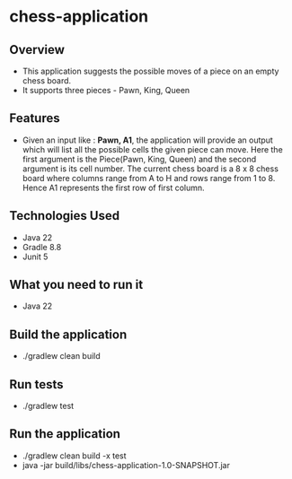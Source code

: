 # chess-application

## Overview
* This application suggests the possible moves of a piece on an empty chess board.
* It supports three pieces - Pawn, King, Queen

## Features
* Given an input like : **Pawn, A1**, the application will provide an output which will list all the possible cells the given piece can move. Here the first argument is the Piece(Pawn, King, Queen) and the second argument is its cell number. The current chess board is a 8 x 8 chess board where columns range from A to H and rows range from 1 to 8. Hence A1 represents the first row of first column.

## Technologies Used
- Java 22
- Gradle 8.8
- Junit 5

## What you need to run it
- Java 22

## Build the application
- ./gradlew clean build

## Run tests
- ./gradlew test

## Run the application
- ./gradlew clean build -x test
- java -jar build/libs/chess-application-1.0-SNAPSHOT.jar 
